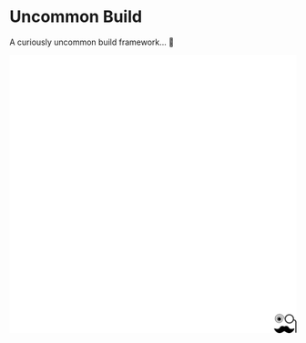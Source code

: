 Uncommon Build
==============

A curiously uncommon build framework... 🧐

[![Spiral eye with Monocle](./assets/Spiral_eye_Monocle.svg)](./assets/Spiral_eye_Monocle.svg)

